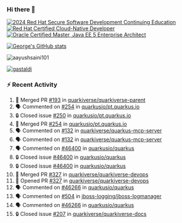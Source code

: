 ### Hi there 👋

<!--START_SECTION:badges-->
[![2024 Red Hat Secure Software Development Continuing Education](https://images.credly.com/size/110x110/images/36a76b78-c5bf-45cf-ac2c-48c3825260c7/blob)](http://www.credly.com/badges/c86e9a17-d2c3-4554-b890-7d0521710eb6 "2024 Red Hat Secure Software Development Continuing Education")
[![Red Hat Certified Cloud-Native Developer](https://images.credly.com/size/110x110/images/12ef4e4e-3d8d-4caf-9ab1-858c5bcb9619/image.png)](http://www.credly.com/badges/b6402e31-0894-48e6-b488-e2e551dcc809 "Red Hat Certified Cloud-Native Developer")
[![Oracle Certified Master, Java EE 5 Enterprise Architect](https://images.credly.com/size/110x110/images/1fa3549c-674c-4779-b3d6-d7d64eac2c23/Oracle-Certification-badge_OC-Master.png)](http://www.credly.com/badges/2565574e-b81d-410e-ab7d-24666ddcbe00 "Oracle Certified Master, Java EE 5 Enterprise Architect")
<!--END_SECTION:badges-->

[![George's GitHub stats](https://github-readme-stats.vercel.app/api?username=gastaldi&show=reviews,prs_merged&hide=contribs,prs&theme=transparent&show_icons=true)](https://github.com/anuraghazra/github-readme-stats)

<p align="left"> <img src="https://komarev.com/ghpvc/?username=gastaldi&label=Profile%20views&color=0e75b6&style=for-the-badge" alt="aayushsaini101" /> </p>

<p align="left"> <a href="https://github.com/ryo-ma/github-profile-trophy"><img src="https://github-profile-trophy.vercel.app/?username=gastaldi" alt="gastaldi" /></a> </p>

### :zap: Recent Activity

<!--START_SECTION:activity-->
1. 🎉 Merged PR [#193](https://github.com/quarkiverse/quarkiverse-parent/pull/193) in [quarkiverse/quarkiverse-parent](https://github.com/quarkiverse/quarkiverse-parent)
2. 🗣 Commented on [#254](https://github.com/quarkusio/pt.quarkus.io/pull/254#issuecomment-2685682396) in [quarkusio/pt.quarkus.io](https://github.com/quarkusio/pt.quarkus.io)
3. 🔒 Closed issue [#250](https://github.com/quarkusio/pt.quarkus.io/issues/250) in [quarkusio/pt.quarkus.io](https://github.com/quarkusio/pt.quarkus.io)
4. 🎉 Merged PR [#254](https://github.com/quarkusio/pt.quarkus.io/pull/254) in [quarkusio/pt.quarkus.io](https://github.com/quarkusio/pt.quarkus.io)
5. 🗣 Commented on [#132](https://github.com/quarkiverse/quarkus-mcp-server/issues/132#issuecomment-2685396324) in [quarkiverse/quarkus-mcp-server](https://github.com/quarkiverse/quarkus-mcp-server)
6. 🗣 Commented on [#132](https://github.com/quarkiverse/quarkus-mcp-server/issues/132#issuecomment-2685376651) in [quarkiverse/quarkus-mcp-server](https://github.com/quarkiverse/quarkus-mcp-server)
7. 🗣 Commented on [#46400](https://github.com/quarkusio/quarkus/issues/46400#issuecomment-2685092308) in [quarkusio/quarkus](https://github.com/quarkusio/quarkus)
8. 🔒 Closed issue [#46400](https://github.com/quarkusio/quarkus/issues/46400) in [quarkusio/quarkus](https://github.com/quarkusio/quarkus)
9. 🔒 Closed issue [#46400](https://github.com/quarkusio/quarkus/issues/46400) in [quarkusio/quarkus](https://github.com/quarkusio/quarkus)
10. 🎉 Merged PR [#327](https://github.com/quarkiverse/quarkiverse-devops/pull/327) in [quarkiverse/quarkiverse-devops](https://github.com/quarkiverse/quarkiverse-devops)
11. 💪 Opened PR [#327](https://github.com/quarkiverse/quarkiverse-devops/pull/327) in [quarkiverse/quarkiverse-devops](https://github.com/quarkiverse/quarkiverse-devops)
12. 🗣 Commented on [#46266](https://github.com/quarkusio/quarkus/pull/46266#issuecomment-2683014599) in [quarkusio/quarkus](https://github.com/quarkusio/quarkus)
13. 🗣 Commented on [#504](https://github.com/jboss-logging/jboss-logmanager/pull/504#issuecomment-2683012172) in [jboss-logging/jboss-logmanager](https://github.com/jboss-logging/jboss-logmanager)
14. 🗣 Commented on [#46266](https://github.com/quarkusio/quarkus/pull/46266#issuecomment-2682974433) in [quarkusio/quarkus](https://github.com/quarkusio/quarkus)
15. 🔒 Closed issue [#207](https://github.com/quarkiverse/quarkiverse-docs/issues/207) in [quarkiverse/quarkiverse-docs](https://github.com/quarkiverse/quarkiverse-docs)
<!--END_SECTION:activity-->
